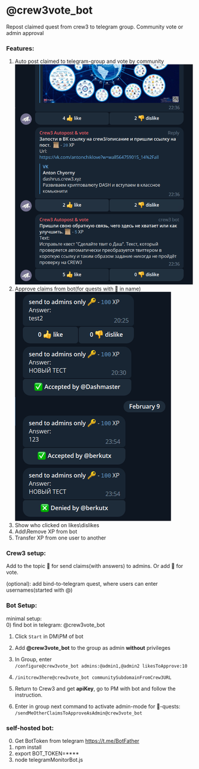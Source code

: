 # @crew3vote_bot
Repost claimed quest from crew3 to telegram group. Community vote or admin approval

### Features:
1) Auto post claimed to telegram-group and vote by community
![img.png](imgs/voteInGroup.png)
2) Approve claims from bot(for quests with 🔑 in name)
![img.png](imgs/approve.png)
3) Show who clicked on likes\dislikes
4) Add\Remove XP from bot
5) Transfer XP from one user to another

### Crew3 setup:
Add to the topic 🔑 for send claims(with answers) to admins. Or add 📜 for vote.

(optional):
add bind-to-telegram quest, where users can enter usernames(started with @)

### Bot Setup:

minimal setup:  
0) find bot in telegram: @crew3vote_bot
1) Click `Start` in DM\PM of bot
2) Add **@crew3vote_bot** to the group as admin **without** privileges
3) In Group, enter  
`/configure@crew3vote_bot admins:@admin1,@admin2 likesToApprove:10`

4) `/initcrew3here@crew3vote_bot communitySubdomainFromCrew3URL`
5) Return to Crew3 and get **apiKey**, go to PM with bot and follow the instruction.
6) Enter in group next command to activate admin-mode for 🔑-quests:  
`/sendMeOtherClaimsToApproveAsAdmin@crew3vote_bot`

### self-hosted bot:
0. Get BotToken from telegram https://t.me/BotFather
1. npm install
2. export BOT_TOKEN=****
3. node telegramMonitorBot.js